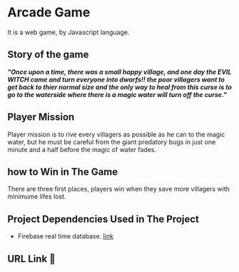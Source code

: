 # Arcade Game 
It is a web game, by Javascript language.
## Story of the game 
***"Once upon a time, there was a small happy village, and one day the EVIL WITCH came and turn everyone into dwarfs!! the poor villagers want to get back to thier normal size and the only way to heal from this curse is to go to the waterside where there is a magic water will turn off the curse."***
## Player Mission
Player mission is to rive every villagers as possible as he can to the magic water, but he must be careful from the giant predatory bugs in just one minute and a half before the magic of water fades.
## how to Win in The Game
There are three first places, players win when they save more villagers with minimume lifes lost.
## Project Dependencies Used in The Project
- Firebase real time database. [link](https://firebase.google.com/docs/database/web/start)
## URL Link 🔗
